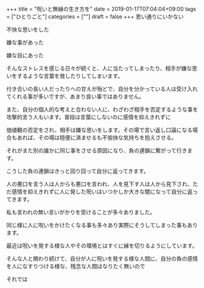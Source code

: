 +++
title = "呪いと無縁の生き方を"
date = 2019-01-17T07:04:04+09:00
tags = ["ひとりごと"]
categories = [""]
draft = false
+++
思い通りにいかない

不快な思いをした

嫌な事があった

嫌な目にあった

そんなストレスを感じる日々が続くと、人に当たってしまったり、相手が嫌な思いをするような言葉を発したりしてしまいます。

付き合いの長い人だったりへの甘えが殆どで、自分を分かっている人は受け入れてくれる事が多いですが、あまり良い事ではありません。

また、自分の個人的な考えと合わない人に、わざわざ相手を否定するような事を攻撃的言う人もいます。普段は言葉にしないのに感情を抑えきれずに

価値観の否定をされ、相手は嫌な思いをします。その場で言い返し口論になる場合もあれば、その場は穏便に済ませるも不愉快な気持ちを抱えさせる。

それがまた別の誰かに同じ事をさせる原因になり、負の連鎖に繋がって行きます。

こうした負の連鎖はきっと回り回って自分に返ってきます。

人の悪口を言う人は人からも悪口を言われ、人を見下す人は人から見下され、ただ感情を抑えきれずに人に発した呪いはいつかしか大きな闇になって自分に返ってきます。

私も言われの無い言いがかりを受けることが多々ありました。

同じ様に人に呪いをかけたくなる事も多々あり実際にそうしてしまった事もあります。

最近は呪いを発する様な人やその環境とはすぐに縁を切りるようにしています。

そんな人と関わり続けて、自分が人に呪いを発する様な人間に、自分の負の感情を人になすりつける様な、残念な人間はなりたく無いので

それでは
